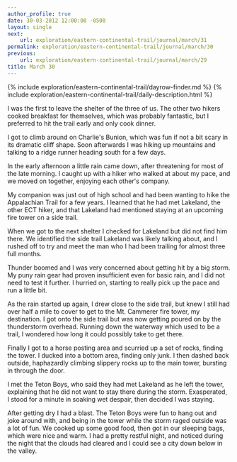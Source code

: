 ```yaml
---
author_profile: true
date: 30-03-2012 12:00:00 -0500
layout: single
next:
    url: exploration/eastern-continental-trail/journal/march/31
permalink: exploration/eastern-continental-trail/journal/march/30
previous:
    url: exploration/eastern-continental-trail/journal/march/29
title: March 30
---
```

{% include exploration/eastern-continental-trail/dayrow-finder.md %}
{% include exploration/eastern-continental-trail/daily-description.html %}

I was the first to leave the shelter of the three of us. The other two hikers cooked breakfast for themselves, which was probably fantastic, but I preferred to hit the trail early and only cook dinner.

I got to climb around on Charlie's Bunion, which was fun if not a bit scary in its dramatic cliff shape. Soon afterwards I was hiking up mountains and talking to a ridge runner heading south for a few days.

In the early afternoon a little rain came down, after threatening for most of the late morning. I caught up with a hiker who walked at about my pace, and we moved on together, enjoying each other's company.

My companion was just out of high school and had been wanting to hike the Appalachian Trail for a few years. I learned that he had met Lakeland, the other ECT hiker, and that Lakeland had mentioned staying at an upcoming fire tower on a side trail.

When we got to the next shelter I checked for Lakeland but did not find him there. We identified the side trail Lakeland was likely talking about, and I rushed off to try and meet the man who I had been trailing for almost three full months.

Thunder boomed and I was very concerned about getting hit by a big storm. My puny rain gear had proven insufficient even for basic rain, and I did not need to test it further. I hurried on, starting to really pick up the pace and run a little bit.

As the rain started up again, I drew close to the side trail, but knew I still had over half a mile to cover to get to the Mt. Cammerer fire tower, my destination. I got onto the side trail but was now getting poured on by the thunderstorm overhead. Running down the waterway which used to be a trail, I wondered how long it could possibly take to get there.

Finally I got to a horse posting area and scurried up a set of rocks, finding the tower. I ducked into a bottom area, finding only junk. I then dashed back outside, haphazardly climbing slippery rocks up to the main tower, bursting in through the door.

I met the Teton Boys, who said they had met Lakeland as he left the tower, explaining that he did not want to stay there during the storm. Exasperated, I stood for a minute in soaking wet despair, then decided I was staying.

After getting dry I had a blast. The Teton Boys were fun to hang out and joke around with, and being in the tower while the storm raged outside was a lot of fun. We cooked up some good food, then got in our sleeping bags, which were nice and warm. I had a pretty restful night, and noticed during the night that the clouds had cleared and I could see a city down below in the valley.